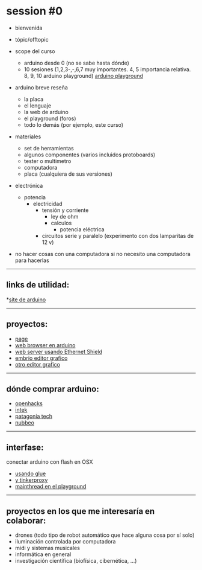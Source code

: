 session #0
==========

+ bienvenida
+ tópic/offtopic
+ scope del curso
	+ arduino desde 0 (no se sabe hasta dónde)
	+ 10 sesiones (1,2,3-,-,6,7 muy importantes. 4, 5 importancia relativa. 8, 9, 10 arduino playground) [arduino playground](playground.arduino.cc)

+ arduino breve reseña
	+ la placa
	+ el lenguaje
	+ la web de arduino
	+ el playground (foros)
	+ todo lo demás (por ejemplo, este curso)

+ materiales
	+ set de herramientas
	+ algunos componentes (varios incluidos protoboards)
	+ tester o multimetro
	+ computadora
	+ placa (cualquiera de sus versiones)

+ electrónica
	+ potencia
		+ electricidad
			+ tensión y corriente
				+ ley de ohm
				+ calculos
					+ potencia eléctrica
			+ circuitos serie y paralelo (experimento con dos lamparitas de 12 v)

+ no hacer cosas con una computadora si no necesito una computadora para hacerlas

________________________________________________________________________________________

links de utilidad:
------------------
*[site de arduino](http://arduino.cc/en/Reference/HomePage)

________________________________________________________________________________________

proyectos:
----------
* [page](README.md)
* [web browser en arduino](http://hackaday.com/2014/10/05/web-browser-pushes-arduinos-limits/)
* [web server usando Ethernet Shield](http://www.instructables.com/id/Arduino-Ethernet-Shield-Tutorial/)
* [embrio editor grafico](http://www.open-electronics.org/embrio-a-visual-real-time-development-tool-for-the-arduino/?utm_content=buffere63e8&utm_medium=social&utm_source=facebook.com&utm_campaign=buffer)
* [otro editor grafico](http://www.visuino.com/)
________________________________________________________________________________________

dónde comprar arduino:
----------------------

* [openhacks](https://www.openhacks.com/index.php)
* [intek](http://www.intekelectronica.com.ar/index.php)
* [patagonia tech](http://compras.patagoniatecnology.com/)
* [nubbeo](http://eshops.mercadolibre.com.ar/nubbeo)


________________________________________________________________________________________

interfase:
----------
conectar arduino con flash en OSX
* [usando glue](http://www.kasperkamperman.com/blog/arduino/arduino-flash-communication-as3/)
* [y tinkerproxy](https://code.google.com/p/tinkerit/wiki/TinkerProxy)
* [mainthread en el playground](http://playground.arduino.cc/Interfacing/Flash)


________________________________________________________________________________________

proyectos en los que me interesaría en colaborar:
-------------------------------------------------

* drones (todo tipo de robot automático que hace alguna cosa por sí solo)
* iluminación controlada por computadora
* midi y sistemas musicales
* informática en general
* investigación científica (biofísica, cibernética, ...)





